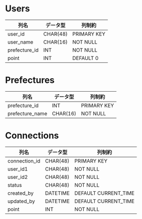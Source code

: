 # Users
列名|データ型|列制約
--|--|--
user_id | CHAR(48) | PRIMARY KEY
user_name | CHAR(16) | NOT NULL
prefecture_id | INT | NOT NULL
point | INT | DEFAULT 0

# Prefectures
列名|データ型|列制約
--|--|--
prefecture_id | INT | PRIMARY KEY
prefecture_name | CHAR(16) | NOT NULL

# Connections
列名|データ型|列制約
--|--|--
connection_id | CHAR(48) | PRIMARY KEY
user_id1 | CHAR(48) | NOT NULL
user_id2 | CHAR(48) | NOT NULL
status | CHAR(48) | NOT NULL
created_by | DATETIME | DEFAULT CURRENT_TIME
updated_by | DATETIME | DEFAULT CURRENT_TIME
point | INT | NOT NULL
